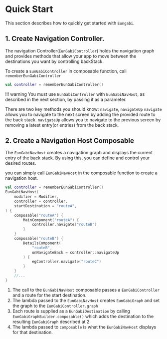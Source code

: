 # Quick Start
This section describes how to quickly get started with `Eungabi`. 

## 1. Create Navigation Controller.
The navigation Controller(`EunGabiController`) holds the navigation graph and provides methods that allow your app to move between the destinations you want by controlling backStack.

To create a `EunGabiController` in composable function, call `rememberEunGabiController`

```kotlin
val controller = rememberEunGabiController()
```

!!! warning
    You must use `EunGabiController` with `EunGabiNavHost`, as described in the next section, by passing it as a parameter.

There are two key methods you should know: `navigate`, `navigateUp`
`navigate` allows you to navigate to the next screen by adding the provided route to the back stack.
`navigateUp` allows you to navigate to the previous screen by removing a latest entry(or entries) from the back stack.

## 2. Create a Navigation Host Composable
The `EunGabiNavHost` creates a navigation graph and displays the current entry of the back stack.
By using this, you can define and control your desired routes.

you can simply call `EunGabiNavHost` in the composable function to create a navigation host.
```kotlin
val controller = rememberEunGabiController()
EunGabiNavHost(
	modifier = Modifier,
	controller = controller,
	startDestination = "routeA",
) {
	composable("routeA") {
	    MainComponent("routeA") {
	        controller.navigate("routeB")
	    }
	}
	composable("routeB") {
	    DetailsComponent(
	        "routeB",
	        onNavigateBack = controller::navigateUp
	    ) {
	        egController.navigate("routeC")
	    }
	}
	//...
}

```
1. The call to the `EunGabiNavHost` composable passes a `EunGabiController` and a route for the start destination.  
2. The lambda passed to the `EunGabiNavHost` creates `EunGabiGraph` and set the graph to the `EunGabiController.graph`  
3. Each route is supplied as a `EunGabiDestination` by calling `EunGabiGraphBuilder.composable()` which adds the destination to the resulting `EunGabiGraph` described at 2.  
4. The lambda passed to `composable` is what the `EunGabiNavHost` displays for that destination.  


